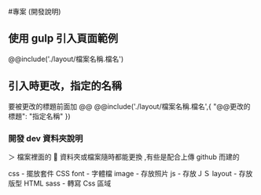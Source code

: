 #專案 (開發說明)

## 使用 gulp 引入頁面範例

@@include('./layout/檔案名稱.檔名')

## 引入時更改，指定的名稱

要被更改的標題前面加 @@
@@include('./layout/檔案名稱.檔名',{ "@@更改的標題": "指定名稱" })

### 開發 dev 資料夾說明

＞ 檔案裡面的  資料夾或檔案隨時都能更換 ,有些是配合上傳 github 而建的

css - 擺放套件 CSS
font - 字體檔
image - 存放照片
js - 存放ＪＳ
layout - 存放版型 HTML
sass - 轉寫 Css 區域
